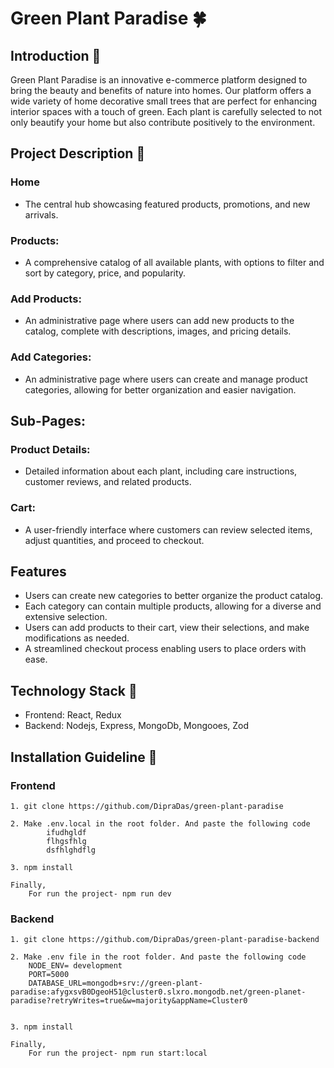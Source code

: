 # Green Plant Paradise 🍀

## Introduction 🌱

Green Plant Paradise is an innovative e-commerce platform designed to bring the beauty and benefits of nature into homes. Our platform offers a wide variety of home decorative small trees that are perfect for enhancing interior spaces with a touch of green. Each plant is carefully selected to not only beautify your home but also contribute positively to the environment.

## Project Description 🌱

### Home

- The central hub showcasing featured products, promotions, and new arrivals.

### Products:

- A comprehensive catalog of all available plants, with options to filter and sort by category, price, and popularity.

### Add Products:

- An administrative page where users can add new products to the catalog, complete with descriptions, images, and pricing details.

### Add Categories:

- An administrative page where users can create and manage product categories, allowing for better organization and easier navigation.

## Sub-Pages:

### Product Details:

- Detailed information about each plant, including care instructions, customer reviews, and related products.

### Cart:

- A user-friendly interface where customers can review selected items, adjust quantities, and proceed to checkout.

## Features

- Users can create new categories to better organize the product catalog.
- Each category can contain multiple products, allowing for a diverse and extensive selection.
- Users can add products to their cart, view their selections, and make modifications as needed.
- A streamlined checkout process enabling users to place orders with ease.

## Technology Stack 🌱

- Frontend: React, Redux
- Backend: Nodejs, Express, MongoDb, Mongooes, Zod

## Installation Guideline 🌱

### Frontend

    1. git clone https://github.com/DipraDas/green-plant-paradise

    2. Make .env.local in the root folder. And paste the following code
            ifudhgldf
            flhgsfhlg
            dsfhlghdflg

    3. npm install

    Finally,
        For run the project- npm run dev

### Backend

    1. git clone https://github.com/DipraDas/green-plant-paradise-backend

    2. Make .env file in the root folder. And paste the following code
        NODE_ENV= development
        PORT=5000
        DATABASE_URL=mongodb+srv://green-plant-paradise:afygxsvB0DgeoH51@cluster0.slxro.mongodb.net/green-planet-paradise?retryWrites=true&w=majority&appName=Cluster0


    3. npm install

    Finally,
        For run the project- npm run start:local
